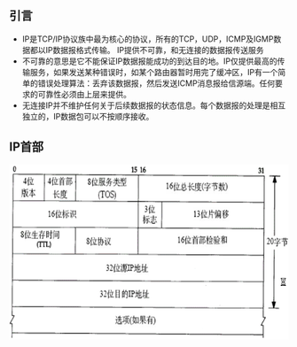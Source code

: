 引言
---
- IP是TCP/IP协议族中最为核心的协议，所有的TCP，UDP，ICMP及IGMP数据都以IP数据报格式传输。
IP提供不可靠，和无连接的数据报传送服务
- 不可靠的意思是它不能保证IP数据报能成功的到达目的地。IP仅提供最高的传输服务，如果发送某种错误时，如某个路由器暂时用完了缓冲区，IP有一个简单的错误处理算法：丢弃该数据报，然后发送ICMP消息报给信源端。任何要求的可靠性必须由上层来提供。
- 无连接IP并不维护任何关于后续数据报的状态信息。每个数据报的处理是相互独立的，IP数据包可以不按顺序接收。

IP首部
---
![IP首部](assets/markdown-img-paste-20180602142504458.png)   
